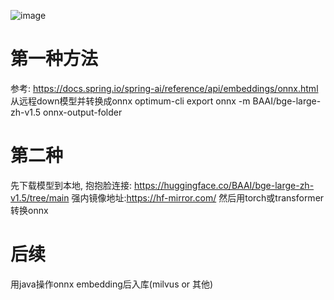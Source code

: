 ![image](https://github.com/AIMWLI/torch-transformers-convert-onnx/assets/31265254/3e675441-258a-45e0-b067-31141d2f5a94)

# 第一种方法
参考: https://docs.spring.io/spring-ai/reference/api/embeddings/onnx.html
从远程down模型并转换成onnx
optimum-cli export onnx -m  BAAI/bge-large-zh-v1.5 onnx-output-folder

# 第二种
先下载模型到本地, 抱抱脸连接: https://huggingface.co/BAAI/bge-large-zh-v1.5/tree/main
强内镜像地址:https://hf-mirror.com/
然后用torch或transformer转换onnx

# 后续
用java操作onnx embedding后入库(milvus or 其他)